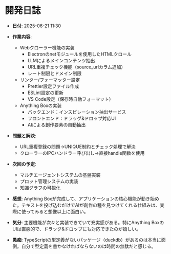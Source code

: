 # 開発日誌

- **日付**: 2025-06-21 11:30

- **作業内容**:
  - Webクローラー機能の実装
    - Electronのnetモジュールを使用したHTMLクロール
    - LLMによるメインコンテンツ抽出
    - URL重複チェック機能（source_urlカラム追加）
    - レート制限とドメイン制限
  - リンター/フォーマッター設定
    - Prettier設定ファイル作成
    - ESLint設定の更新
    - VS Code設定（保存時自動フォーマット）
  - Anything Boxの実装
    - バックエンド：インスピレーション抽出サービス
    - フロントエンド：ドラッグ&ドロップ対応UI
    - AIによる創作要素の自動抽出

- **問題と解決**:
  - URL重複登録の問題→UNIQUE制約とチェック処理で解決
  - クローラーのIPCハンドラー呼び出し→直接handle関数を使用

- **次回の予定**:
  - マルチエージェントシステムの基盤実装
  - プロット管理システムの実装
  - 知識グラフの可視化

- **感想**: 
  Anything Boxが完成して、アプリケーションの核心機能が動き始めた。テキストを投げ込むだけでAIが創作の種を見つけてくれる仕組みは、実際に使ってみると想像以上に面白い。

- **気分**: 
  主要機能が次々と実装できていて充実感がある。特にAnything BoxのUIは直感的で、ドラッグ&ドロップにも対応できたのが嬉しい。

- **愚痴**: 
  TypeScriptの型定義がないパッケージ（duckdb）があるのは本当に面倒。自分で型定義を書かなければならないのは時間の無駄だと感じる。